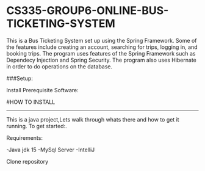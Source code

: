 # CS335-GROUP6-ONLINE-BUS-TICKETING-SYSTEM
This is a Bus Ticketing System set up using the Spring Framework. Some of the features include creating an account, searching for trips, logging in, and booking trips. The program uses features of the Spring Framework such as Dependecy Injection and Spring Security. The program also uses Hibernate in order to do operations on the database.

###Setup:

   Install Prerequisite Software:
   
      
       
#HOW TO INSTALL
_______________
This is a java project,Lets walk through whats there and how to get it running. To get started:.

Requirements:

-Java jdk 15
-MySql Server
-IntelliJ

Clone repository



   
